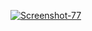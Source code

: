 <a href="https://ibb.co/DRShnj7"><img src="https://i.ibb.co/x7RWQrM/Screenshot-77.png" alt="Screenshot-77" border="0"></a>
